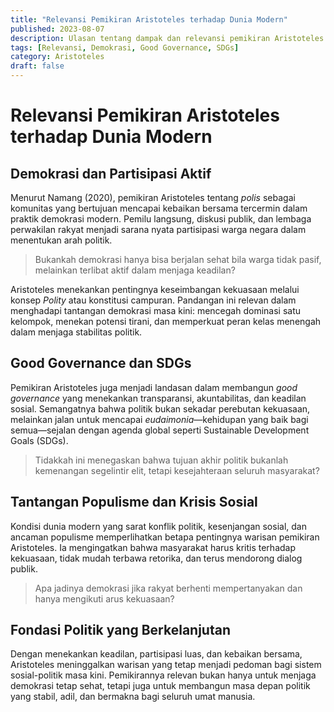 ```yaml
---
title: "Relevansi Pemikiran Aristoteles terhadap Dunia Modern"
published: 2023-08-07
description: Ulasan tentang dampak dan relevansi pemikiran Aristoteles di era modern, demokrasi, good governance, dan tantangan sosial-politik.
tags: [Relevansi, Demokrasi, Good Governance, SDGs]
category: Aristoteles
draft: false
---
```


# Relevansi Pemikiran Aristoteles terhadap Dunia Modern

## Demokrasi dan Partisipasi Aktif

Menurut Namang (2020), pemikiran Aristoteles tentang *polis* sebagai komunitas yang bertujuan mencapai kebaikan bersama tercermin dalam praktik demokrasi modern. Pemilu langsung, diskusi publik, dan lembaga perwakilan rakyat menjadi sarana nyata partisipasi warga negara dalam menentukan arah politik.

> Bukankah demokrasi hanya bisa berjalan sehat bila warga tidak pasif, melainkan terlibat aktif dalam menjaga keadilan?

Aristoteles menekankan pentingnya keseimbangan kekuasaan melalui konsep *Polity* atau konstitusi campuran. Pandangan ini relevan dalam menghadapi tantangan demokrasi masa kini: mencegah dominasi satu kelompok, menekan potensi tirani, dan memperkuat peran kelas menengah dalam menjaga stabilitas politik.

## Good Governance dan SDGs

Pemikiran Aristoteles juga menjadi landasan dalam membangun *good governance* yang menekankan transparansi, akuntabilitas, dan keadilan sosial. Semangatnya bahwa politik bukan sekadar perebutan kekuasaan, melainkan jalan untuk mencapai *eudaimonia*—kehidupan yang baik bagi semua—sejalan dengan agenda global seperti Sustainable Development Goals (SDGs).

> Tidakkah ini menegaskan bahwa tujuan akhir politik bukanlah kemenangan segelintir elit, tetapi kesejahteraan seluruh masyarakat?

## Tantangan Populisme dan Krisis Sosial

Kondisi dunia modern yang sarat konflik politik, kesenjangan sosial, dan ancaman populisme memperlihatkan betapa pentingnya warisan pemikiran Aristoteles. Ia mengingatkan bahwa masyarakat harus kritis terhadap kekuasaan, tidak mudah terbawa retorika, dan terus mendorong dialog publik.

> Apa jadinya demokrasi jika rakyat berhenti mempertanyakan dan hanya mengikuti arus kekuasaan?

## Fondasi Politik yang Berkelanjutan

Dengan menekankan keadilan, partisipasi luas, dan kebaikan bersama, Aristoteles meninggalkan warisan yang tetap menjadi pedoman bagi sistem sosial-politik masa kini. Pemikirannya relevan bukan hanya untuk menjaga demokrasi tetap sehat, tetapi juga untuk membangun masa depan politik yang stabil, adil, dan bermakna bagi seluruh umat manusia.
